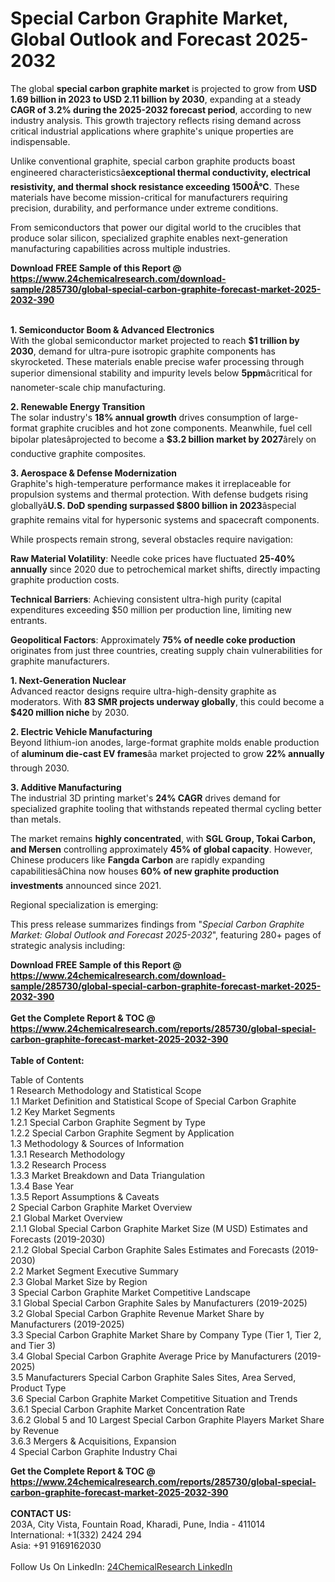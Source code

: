 <h1>Special Carbon Graphite Market, Global Outlook and Forecast 2025-2032</h1><p>The global <strong>special carbon graphite market</strong> is projected to grow from <strong>USD 1.69 billion in 2023 to USD 2.11 billion by 2030</strong>, expanding at a steady <strong>CAGR of 3.2% during the 2025-2032 forecast period</strong>, according to new industry analysis. This growth trajectory reflects rising demand across critical industrial applications where graphite's unique properties are indispensable.</p><p>Unlike conventional graphite, special carbon graphite products boast engineered characteristicsâ<strong>exceptional thermal conductivity, electrical resistivity, and thermal shock resistance exceeding 1500Â°C</strong>. These materials have become mission-critical for manufacturers requiring precision, durability, and performance under extreme conditions.</p><p>From semiconductors that power our digital world to the crucibles that produce solar silicon, specialized graphite enables next-generation manufacturing capabilities across multiple industries.</p><div><b>Download FREE Sample of this Report @ 
            <a href="https://www.24chemicalresearch.com/download-sample/285730/global-special-carbon-graphite-forecast-market-2025-2032-390">
            https://www.24chemicalresearch.com/download-sample/285730/global-special-carbon-graphite-forecast-market-2025-2032-390</a></b></div><br><p><strong>1. Semiconductor Boom &amp; Advanced Electronics</strong><br>
With the global semiconductor market projected to reach <strong>$1 trillion by 2030</strong>, demand for ultra-pure isotropic graphite components has skyrocketed. These materials enable precise wafer processing through superior dimensional stability and impurity levels below <strong>5ppm</strong>âcritical for nanometer-scale chip manufacturing.</p><p><strong>2. Renewable Energy Transition</strong><br>
The solar industry's <strong>18% annual growth</strong> drives consumption of large-format graphite crucibles and hot zone components. Meanwhile, fuel cell bipolar platesâprojected to become a <strong>$3.2 billion market by 2027</strong>ârely on conductive graphite composites.</p><p><strong>3. Aerospace &amp; Defense Modernization</strong><br>
Graphite's high-temperature performance makes it irreplaceable for propulsion systems and thermal protection. With defense budgets rising globallyâ<strong>U.S. DoD spending surpassed $800 billion in 2023</strong>âspecial graphite remains vital for hypersonic systems and spacecraft components.</p><p>While prospects remain strong, several obstacles require navigation:</p><p><strong>Raw Material Volatility</strong>: Needle coke prices have fluctuated <strong>25-40% annually</strong> since 2020 due to petrochemical market shifts, directly impacting graphite production costs.</p><p><strong>Technical Barriers</strong>: Achieving consistent ultra-high purity (capital expenditures exceeding $50 million per production line, limiting new entrants.</p><p><strong>Geopolitical Factors</strong>: Approximately <strong>75% of needle coke production</strong> originates from just three countries, creating supply chain vulnerabilities for graphite manufacturers.</p><p><strong>1. Next-Generation Nuclear</strong><br>
Advanced reactor designs require ultra-high-density graphite as moderators. With <strong>83 SMR projects underway globally</strong>, this could become a <strong>$420 million niche</strong> by 2030.</p><p><strong>2. Electric Vehicle Manufacturing</strong><br>
Beyond lithium-ion anodes, large-format graphite molds enable production of <strong>aluminum die-cast EV frames</strong>âa market projected to grow <strong>22% annually</strong> through 2030.</p><p><strong>3. Additive Manufacturing</strong><br>
The industrial 3D printing market's <strong>24% CAGR</strong> drives demand for specialized graphite tooling that withstands repeated thermal cycling better than metals.</p><p>The market remains <strong>highly concentrated</strong>, with <strong>SGL Group, Tokai Carbon, and Mersen</strong> controlling approximately <strong>45% of global capacity</strong>. However, Chinese producers like <strong>Fangda Carbon</strong> are rapidly expanding capabilitiesâChina now houses <strong>60% of new graphite production investments</strong> announced since 2021.</p><p>Regional specialization is emerging:</p><p>This press release summarizes findings from "<em>Special Carbon Graphite Market: Global Outlook and Forecast 2025-2032</em>", featuring 280+ pages of strategic analysis including:
</p><div><b>Download FREE Sample of this Report @ 
            <a href="https://www.24chemicalresearch.com/download-sample/285730/global-special-carbon-graphite-forecast-market-2025-2032-390">
            https://www.24chemicalresearch.com/download-sample/285730/global-special-carbon-graphite-forecast-market-2025-2032-390</a></b></div><br><div><b>Get the Complete Report & TOC @ 
            <a href="https://www.24chemicalresearch.com/reports/285730/global-special-carbon-graphite-forecast-market-2025-2032-390">
            https://www.24chemicalresearch.com/reports/285730/global-special-carbon-graphite-forecast-market-2025-2032-390</a></b></div><br>
            <b>Table of Content:</b><p>Table of Contents<br />
1 Research Methodology and Statistical Scope<br />
1.1 Market Definition and Statistical Scope of Special Carbon Graphite<br />
1.2 Key Market Segments<br />
1.2.1 Special Carbon Graphite Segment by Type<br />
1.2.2 Special Carbon Graphite Segment by Application<br />
1.3 Methodology & Sources of Information<br />
1.3.1 Research Methodology<br />
1.3.2 Research Process<br />
1.3.3 Market Breakdown and Data Triangulation<br />
1.3.4 Base Year<br />
1.3.5 Report Assumptions & Caveats<br />
2 Special Carbon Graphite Market Overview<br />
2.1 Global Market Overview<br />
2.1.1 Global Special Carbon Graphite Market Size (M USD) Estimates and Forecasts (2019-2030)<br />
2.1.2 Global Special Carbon Graphite Sales Estimates and Forecasts (2019-2030)<br />
2.2 Market Segment Executive Summary<br />
2.3 Global Market Size by Region<br />
3 Special Carbon Graphite Market Competitive Landscape<br />
3.1 Global Special Carbon Graphite Sales by Manufacturers (2019-2025)<br />
3.2 Global Special Carbon Graphite Revenue Market Share by Manufacturers (2019-2025)<br />
3.3 Special Carbon Graphite Market Share by Company Type (Tier 1, Tier 2, and Tier 3)<br />
3.4 Global Special Carbon Graphite Average Price by Manufacturers (2019-2025)<br />
3.5 Manufacturers Special Carbon Graphite Sales Sites, Area Served, Product Type<br />
3.6 Special Carbon Graphite Market Competitive Situation and Trends<br />
3.6.1 Special Carbon Graphite Market Concentration Rate<br />
3.6.2 Global 5 and 10 Largest Special Carbon Graphite Players Market Share by Revenue<br />
3.6.3 Mergers & Acquisitions, Expansion<br />
4 Special Carbon Graphite Industry Chai</p><div><b>Get the Complete Report & TOC @ 
            <a href="https://www.24chemicalresearch.com/reports/285730/global-special-carbon-graphite-forecast-market-2025-2032-390">
            https://www.24chemicalresearch.com/reports/285730/global-special-carbon-graphite-forecast-market-2025-2032-390</a></b></div><br><b>CONTACT US:</b><br>
            203A, City Vista, Fountain Road, Kharadi, Pune, India - 411014<br>
            International: +1(332) 2424 294<br>
            Asia: +91 9169162030 <br><br>
            Follow Us On LinkedIn: <a href="https://www.linkedin.com/company/24chemicalresearch/">24ChemicalResearch LinkedIn</a>